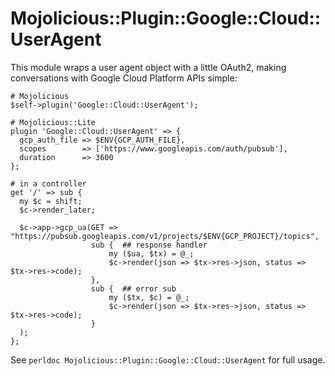 # Mojolicious::Plugin::Google::Cloud::UserAgent

This module wraps a user agent object with a little OAuth2, making conversations with Google Cloud Platform APIs simple:

    # Mojolicious
    $self->plugin('Google::Cloud::UserAgent');

    # Mojolicious::Lite
    plugin 'Google::Cloud::UserAgent' => {
      gcp_auth_file => $ENV{GCP_AUTH_FILE},
      scopes        => ['https://www.googleapis.com/auth/pubsub'],
      duration      => 3600
    };

    # in a controller
    get '/' => sub {
      my $c = shift;
      $c->render_later;

      $c->app->gcp_ua(GET => "https://pubsub.googleapis.com/v1/projects/$ENV{GCP_PROJECT}/topics",
                      sub {  ## response handler
                          my ($ua, $tx) = @_;
                          $c->render(json => $tx->res->json, status => $tx->res->code);
                      },
                      sub {  ## error sub
                          my ($tx, $c) = @_;
                          $c->render(json => $tx->res->json, status => $tx->res->code);
                      }
      );
    };

See `perldoc Mojolicious::Plugin::Google::Cloud::UserAgent` for full usage.
